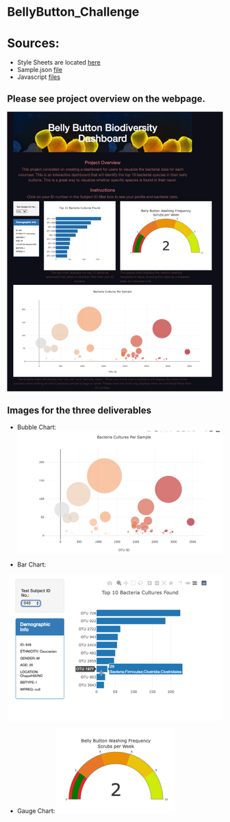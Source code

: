 # BellyButton_Challenge

# Sources: 
* Style Sheets are located [here](https://github.com/icheung487/BellyButton_Challenge/tree/main/css)
* Sample.json [file](https://github.com/icheung487/BellyButton_Challenge/blob/main/samples.json)
* Javascript [files](https://github.com/icheung487/BellyButton_Challenge/tree/main/js)

## Please see project overview on the webpage. 
![image](https://github.com/icheung487/BellyButton_Challenge/blob/main/Images/Belly_Button_Webpage.png)

## Images for the three deliverables 
* Bubble Chart: 
![image](https://github.com/icheung487/BellyButton_Challenge/blob/main/Images/Bubble_Chart.png)

* Bar Chart: 

![image](https://github.com/icheung487/BellyButton_Challenge/blob/main/Images/Bar_Chart.png)

* Gauge Chart: 
![image](https://github.com/icheung487/BellyButton_Challenge/blob/main/Images/Gauge_Chart.png)


